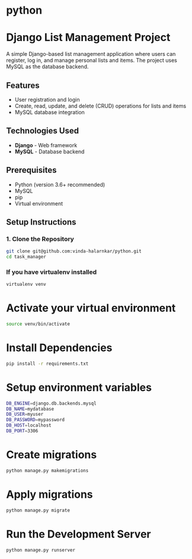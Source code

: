 # python

# Django List Management Project

A simple Django-based list management application where users can register, log in, and manage personal lists and items. The project uses MySQL as the database backend.

## Features

- User registration and login
- Create, read, update, and delete (CRUD) operations for lists and items
- MySQL database integration

## Technologies Used

- **Django** - Web framework
- **MySQL** - Database backend

## Prerequisites

- Python (version 3.6+ recommended)
- MySQL
- pip
- Virtual environment

## Setup Instructions

### 1. Clone the Repository

```bash
git clone git@github.com:vinda-halarnkar/python.git
cd task_manager
```

### If you have virtualenv installed
```bash
virtualenv venv
```

# Activate your virtual environment
```bash
source venv/bin/activate
```

# Install Dependencies
```bash
pip install -r requirements.txt
```

# Setup environment variables
```bash
DB_ENGINE=django.db.backends.mysql
DB_NAME=mydatabase
DB_USER=myuser
DB_PASSWORD=mypassword
DB_HOST=localhost
DB_PORT=3306
```

# Create migrations
```bash
python manage.py makemigrations
```

# Apply migrations
```bash
python manage.py migrate
```

# Run the Development Server
```bash
python manage.py runserver
```




